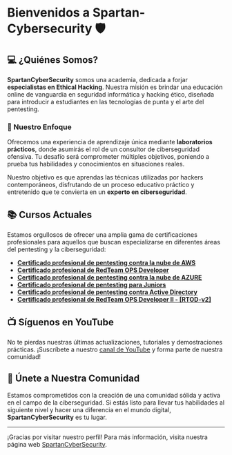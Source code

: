 # Bienvenidos a Spartan-Cybersecurity :shield:

## :computer: ¿Quiénes Somos?
**SpartanCyberSecurity** somos una academia, dedicada a forjar **especialistas en Ethical Hacking**. Nuestra misión es brindar una educación online de vanguardia en seguridad informática y hacking ético, diseñada para introducir a estudiantes en las tecnologías de punta y el arte del pentesting.

### :dart: Nuestro Enfoque
Ofrecemos una experiencia de aprendizaje única mediante **laboratorios prácticos**, donde asumirás el rol de un consultor de ciberseguridad ofensiva. Tu desafío será comprometer múltiples objetivos, poniendo a prueba tus habilidades y conocimientos en situaciones reales.

Nuestro objetivo es que aprendas las técnicas utilizadas por hackers contemporáneos, disfrutando de un proceso educativo práctico y entretenido que te convierta en un **experto en ciberseguridad**.

## :books: Cursos Actuales

Estamos orgullosos de ofrecer una amplia gama de certificaciones profesionales para aquellos que buscan especializarse en diferentes áreas del pentesting y la ciberseguridad:

- **[Certificado profesional de pentesting contra la nube de AWS](https://www.spartan-cybersec.com/cursos/pentesting-contra-la-nube-de-aws/)**
- **[Certificado profesional de RedTeam OPS Developer](https://www.spartan-cybersec.com/cursos/redteams-ops-developer/)**
- **[Certificado profesional de pentesting contra la nube de AZURE](https://www.spartan-cybersec.com/cursos/pentesting-contra-la-nube-de-azure/)**
- **[Certificado profesional de pentesting para Juniors](https://www.spartan-cybersec.com/cursos/pentesting-para-juniors/)**
- **[Certificado profesional de pentesting contra Active Directory](https://www.spartan-cybersec.com/cursos/pentesting-contra-active-directory/)**
- **[Certificado profesional de RedTeam OPS Developer II - [RTOD-v2]](https://www.spartan-cybersec.com/redteams-ops-developer-v2/)**

## :tv: Síguenos en YouTube

No te pierdas nuestras últimas actualizaciones, tutoriales y demostraciones prácticas. ¡Suscríbete a nuestro [canal de YouTube](https://www.youtube.com/SpartanCybersecurity) y forma parte de nuestra comunidad!

## :handshake: Únete a Nuestra Comunidad

Estamos comprometidos con la creación de una comunidad sólida y activa en el campo de la ciberseguridad. Si estás listo para llevar tus habilidades al siguiente nivel y hacer una diferencia en el mundo digital, **SpartanCyberSecurity** es tu lugar.

---

¡Gracias por visitar nuestro perfil! Para más información, visita nuestra página web [SpartanCyberSecurity](https://www.spartan-cybersec.com/).
